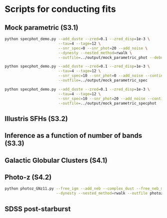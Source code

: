 # Scripts for conducting fits

## Mock parametric (S3.1)

```sh
python specphot_demo.py --add_duste --zred=0.1 --zred_disp=1e-3 \
                        --tau=4 --tage=12 \
                        --snr_spec=0 --snr_phot=20 --add_noise \
                        --dynesty --nested_method=rwalk \
                        --outfile=../output/mock_parametric_phot --debug

python specphot_demo.py --add_duste --zred=0.1 --zred_disp=1e-3 \
                        --tau=4 --tage=12 \
                        --snr_spec=10 --snr_phot=0 --add_noise --continuum_optimize \
                        --outfile=../output/mock_parametric_spec

python specphot_demo.py --add_duste --zred=0.1 --zred_disp=1e-3 \
                        --tau=4 --tage=12 \
                        --snr_spec=10 --snr_phot=20 --add_noise --continuum_optimize \
                        --outfile=../output/mock_parametric_specphot
```

## Illustris SFHs (S3.2)

## Inference as a function of number of bands (S3.3)

## Galactic Globular Clusters (S4.1)

## Photo-z (S4.2)

```sh
python photoz_GNz11.py --free_igm --add_neb --complex_dust --free_neb_met --nbins_sfh 5 \
                       --dynesty --nested_method=rwalk --outfile photoz_gnz11
```

## SDSS post-starburst